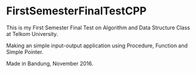# FirstSemesterFinalTestCPP
This is my First Semester Final Test on Algorithm and Data Structure Class at Telkom University.

Making an simple input-output application using Procedure, Function and Simple Pointer.

Made in Bandung, November 2016.
